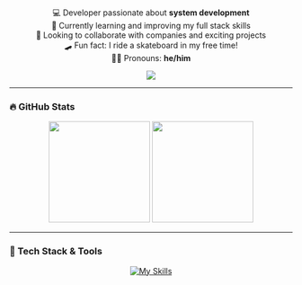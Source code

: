 <p align="center">
  💻 Developer passionate about <strong>system development</strong><br>
  🌱 Currently learning and improving my full stack skills<br>
  🤝 Looking to collaborate with companies and exciting projects<br>
  🛹 Fun fact: I ride a skateboard in my free time!<br>
  👨‍💻 Pronouns: <strong>he/him</strong>
  <p align="center">
  <a href="mailto:david.tecds@gmail.com"><img src="https://img.shields.io/badge/email-david.tecds@gmail.com-blue?style=for-the-badge&logo=gmail" /></a>
</p>
</p>

---

### 🔥 GitHub Stats

<p align="center">
  <img height="180em" src="https://github-readme-stats.vercel.app/api?username=DS-GITH&show_icons=true&theme=tokyonight&hide_border=true" />
  <img height="180em" src="https://github-readme-stats.vercel.app/api/top-langs/?username=DS-GITH&layout=compact&theme=tokyonight&hide_border=true" />
</p>

---

### 🚀 Tech Stack & Tools

<p align="center">
  <a href="https://skillicons.dev">
    <img src="https://skillicons.dev/icons?i=html,css,scss,js,ts,react,nodejs,php,mysql,python,java,flutter,figma,github,vue,laravel,vite,vscode,qt,ps,maven,eclipse&perline=8" alt="My Skills" />
  </a>
</p>



